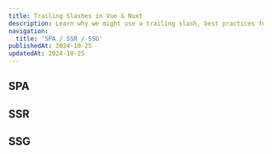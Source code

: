 ```yaml
---
title: Trailing Slashes in Vue & Nuxt
description: Learn why we might use a trailing slash, best practices for them and how to handle them in Nuxt.
navigation:
  title: 'SPA / SSR / SSG'
publishedAt: 2024-10-25
updatedAt: 2024-10-25
---
```


## SPA

## SSR

## SSG

